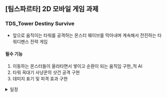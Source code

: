 ## [팀스파르타] 2D 모바일 게임 과제

### TDS_Tower Destiny Survive
- 앞으로 움직이는 타워를 공격하는 몬스터 웨이브를 막아내며 계속해서 전진하는 타워디펜스 전략 게임

#### 필수 기능
1. 이동하는 몬스터들이 올라타면서 쌓이고 순환이 되는 움직임 구현_적 AI
2. 타워 꼭대기 사냥꾼의 샷건 공격 구현
3. 데미지 표기 및 피격 효과 구현
<details>
    <summary>일정</summary>

#### 1 일차
1. 적 AI를 구현하기 위한 FSM 구조 구현
2. Player를 향한 움직임 구현
3. 앞 몬스터를 타고 층을 쌓는 기능 구현

#### 2 일차
1. 적 AI 몬스터 움직임 수정

#### 3 일차
1. 3 레인에서 몬스터 생성 구현_(오브젝트 풀링)
2. 배경 이동 구현
3. 몬스터 이동, 공격, 죽음 애니메이션 추가
4. GameManager 추가

#### 4 일차
1. 타워 꼭대기 사냥꾼의 샷건 공격 구현
2. 데미지 표기 및 피격 효과 구현

</details>

